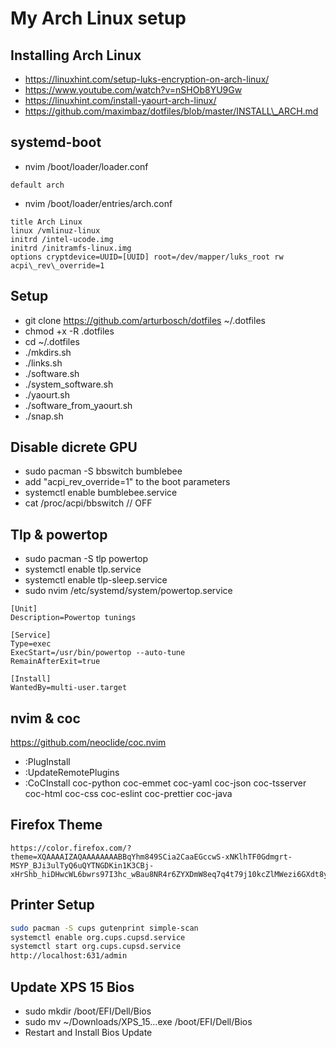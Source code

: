 # My Arch Linux setup

## Installing Arch Linux

- https://linuxhint.com/setup-luks-encryption-on-arch-linux/
- https://www.youtube.com/watch?v=nSHOb8YU9Gw
- https://linuxhint.com/install-yaourt-arch-linux/
- https://github.com/maximbaz/dotfiles/blob/master/INSTALL\_ARCH.md

## systemd-boot

- nvim /boot/loader/loader.conf

```
default arch
```

- nvim /boot/loader/entries/arch.conf

```
title Arch Linux
linux /vmlinuz-linux
initrd /intel-ucode.img
initrd /initramfs-linux.img
options cryptdevice=UUID=[UUID] root=/dev/mapper/luks_root rw acpi\_rev\_override=1
```

## Setup

- git clone https://github.com/arturbosch/dotfiles ~/.dotfiles
- chmod +x -R .dotfiles
- cd ~/.dotfiles
- ./mkdirs.sh
- ./links.sh
- ./software.sh
- ./system\_software.sh
- ./yaourt.sh
- ./software\_from\_yaourt.sh
- ./snap.sh

## Disable dicrete GPU

- sudo pacman -S bbswitch bumblebee
- add "acpi\_rev\_override=1" to the boot parameters
- systemctl enable bumblebee.service
- cat /proc/acpi/bbswitch // OFF

## Tlp & powertop

- sudo pacman -S tlp powertop
- systemctl enable tlp.service
- systemctl enable tlp-sleep.service
- sudo nvim /etc/systemd/system/powertop.service

```
[Unit]
Description=Powertop tunings

[Service]
Type=exec
ExecStart=/usr/bin/powertop --auto-tune
RemainAfterExit=true

[Install]
WantedBy=multi-user.target
```

## nvim & coc

https://github.com/neoclide/coc.nvim

- :PlugInstall
- :UpdateRemotePlugins
- :CoCInstall coc-python coc-emmet coc-yaml coc-json coc-tsserver coc-html coc-css coc-eslint coc-prettier coc-java

## Firefox Theme

```
https://color.firefox.com/?theme=XQAAAAIZAQAAAAAAAABBqYhm849SCia2CaaEGccwS-xNKlhTF0Gdmgrt-MSYP_BJi3ulTyQ6uQYTNGDKin1K3CBj-xHrShb_hiDHwcWL6bwrs97I3hc_wBau8NR4r6ZYXDmW8eq7q4t79j10kcZlMWezi6GXdt8y9OGen60KntARoemPMyQckFa5kxtAVgBRpA17vAsX_bTmvGGx58V5eILytg07RqZqvngmtUo2vZKh50ZR4Dd0z7_5Aji2
```

## Printer Setup

```sh
sudo pacman -S cups gutenprint simple-scan
systemctl enable org.cups.cupsd.service
systemctl start org.cups.cupsd.service
http://localhost:631/admin
```

## Update XPS 15 Bios

- sudo mkdir /boot/EFI/Dell/Bios
- sudo mv ~/Downloads/XPS\_15...exe /boot/EFI/Dell/Bios
- Restart and Install Bios Update
